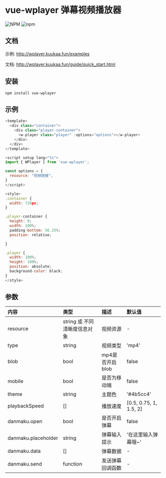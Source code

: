 # vue-wplayer 弹幕视频播放器
![NPM](https://img.shields.io/npm/l/vue-wplayer)
![npm](https://img.shields.io/npm/v/vue-wplayer?logo=npm)

## 文档
示例: http://wplayer.kuukaa.fun/examples

文档: http://wplayer.kuukaa.fun/guide/quick_start.html


## 安装
```
npm install vue-wplayer
```

## 示例
```js
<template>
  <div class="container">
    <div class="player-container">
      <w-player class="player" :options="options"></w-player>
    </div>
  </div>
</template>

<script setup lang="ts">
import { WPlayer } from 'vue-wplayer';

const options = {
  resource: "视频链接",
}
</script>

<style>
.container {
  width: 720px;
}

.player-container {
  height: 0;
  width: 100%;
  padding-bottom: 56.25%;
  position: relative;

}

.player {
  width: 100%;
  height: 100%;
  position: absolute;
  background-color: black;
}
</style>
```

## 参数
|内容|类型|描述|默认值|
|:-----|:-----|:-----|:-----|
|resource|string 或 不同清晰度信息对象|视频资源|-|
|type|string|视频类型|'mp4'|
|blob|bool|mp4是否开启blob|false|
|mobile|bool|是否为移动端|false|
|theme|string|主题色|'#4b5cc4'|
|playbackSpeed|[]| 播放速度|[0.5, 0.75, 1, 1.5, 2]|
|danmaku.open|bool|是否开启弹幕|false|
|danmaku.placeholder|string|弹幕输入提示|'在这里输入弹幕哦~'|
|danmaku.data|[]|弹幕数据|-|
|danmaku.send|function|发送弹幕回调函数|-|

